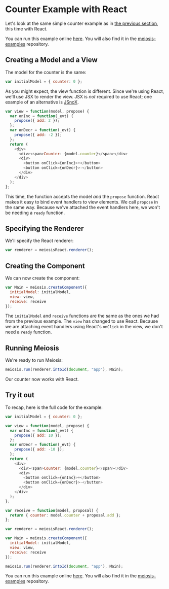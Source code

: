 # Counter Example with React

Let's look at the same simple counter example as in [the previous section](counter_example_with_jquery.md), this time with React.

You can run this example online [here](http://codepen.io/foxdonut/pen/OXJXmv?editors=1010). You will also find it in the [meiosis-examples](https://github.com/foxdonut/meiosis-examples/tree/master/examples/counter) repository.

## Creating a Model and a View

The model for the counter is the same:

```javascript
var initialModel = { counter: 0 };
```

As you might expect, the view function is different. Since we're using React, we'll use JSX to render the view. JSX is *not* required to use React; one example of an alternative is [JSnoX](https://github.com/af/JSnoX).

```javascript
var view = function(model, propose) {
  var onInc = function(_evt) {
    propose({ add: 2 });
  };
  var onDecr = function(_evt) {
    propose({ add: -2 });
  };
  return (
    <div>
      <div><span>Counter: {model.counter}</span></div>
      <div>
        <button onClick={onInc}>+</button>
        <button onClick={onDecr}>-</button>
      </div>
    </div>
  );
};
```

This time, the function accepts the model *and* the `propose` function. React makes it easy to bind event handlers to view elements. We call `propose` in the same way. Because we've attached the event handlers here, we won't be needing a `ready` function.

## Specifying the Renderer

We'll specify the React renderer:

```javascript
var renderer = meiosisReact.renderer();
```

## Creating the Component

We can now create the component:

```javascript
var Main = meiosis.createComponent({
  initialModel: initialModel,
  view: view,
  receive: receive
});
```

The `initialModel` and `receive` functions are the same as the ones we had from the previous example. The `view` has changed to use React. Because we are attaching event handlers using React's `onClick` in the view, we don't need a `ready` function.

## Running Meiosis

We're ready to run Meiosis:

```javascript
meiosis.run(renderer.intoId(document, "app"), Main);
```

Our counter now works with React.

## Try it out

To recap, here is the full code for the example:

```javascript
var initialModel = { counter: 0 };

var view = function(model, propose) {
  var onInc = function(_evt) {
    propose({ add: 10 });
  };
  var onDecr = function(_evt) {
    propose({ add: -10 });
  };
  return (
    <div>
      <div><span>Counter: {model.counter}</span></div>
      <div>
        <button onClick={onInc}>+</button>
        <button onClick={onDecr}>-</button>
      </div>
    </div>
  );
};

var receive = function(model, proposal) {
  return { counter: model.counter + proposal.add };
};

var renderer = meiosisReact.renderer();

var Main = meiosis.createComponent({
  initialModel: initialModel,
  view: view,
  receive: receive
});

meiosis.run(renderer.intoId(document, "app"), Main);
```

You can run this example online [here](http://codepen.io/foxdonut/pen/OXJXmv?editors=1010). You will also find it in the [meiosis-examples](https://github.com/foxdonut/meiosis-examples/tree/master/examples/counter) repository.
